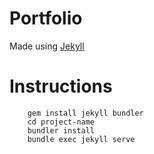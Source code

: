 # Portfolio

Made using [Jekyll](https://jekyllrb.com/)

# Instructions

```
    gem install jekyll bundler
    cd project-name
    bundler install
    bundle exec jekyll serve
```
